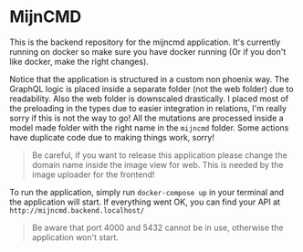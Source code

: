 # MijnCMD
This is the backend repository for the mijncmd application. It's currently running on docker so make sure you have docker running (Or if you don't like docker, make the right changes).

Notice that the application is structured in a custom non phoenix way. The GraphQL logic is placed inside a separate folder (not the web folder) due to readability. Also the web folder is downscaled drastically. I placed most of the preloading in the types due to easier integration in relations, I'm really sorry if this is not the way to go! All the mutations are processed inside a model made folder with the right name in the `mijncmd` folder. Some actions have duplicate code due to making things work, sorry!

> Be careful, if you want to release this application please change the domain name inside the image view for web. This is needed by the image uploader for the frontend!

To run the application, simply run `docker-compose up` in your terminal and the application will start. If everything went OK, you can find your API at `http://mijncmd.backend.localhost/`

> Be aware that port 4000 and 5432 cannot be in use, otherwise the application won't start.
